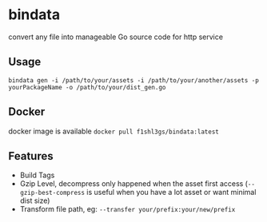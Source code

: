 # bindata

convert any file into manageable Go source code for http service

## Usage
```
bindata gen -i /path/to/your/assets -i /path/to/your/another/assets -p yourPackageName -o /path/to/your/dist_gen.go
```

## Docker
docker image is available `docker pull f1shl3gs/bindata:latest`

## Features
- Build Tags
- Gzip Level, decompress only happened when the asset first access 
    (`--gzip-best-compress` is useful when you have a lot asset
    or want minimal dist size)
- Transform file path, eg: `--transfer your/prefix:your/new/prefix`
